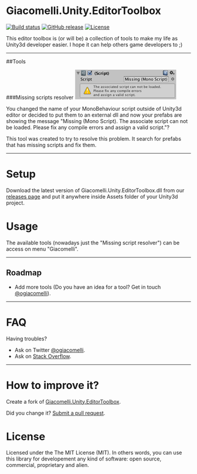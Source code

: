 Giacomelli.Unity.EditorToolbox
===========

[![Build status](https://ci.appveyor.com/api/projects/status/19ar3cxvv51b34v9?svg=true)](https://ci.appveyor.com/project/giacomelli/Giacomelli.Unity.EditorToolbox)
[![GitHub release](https://img.shields.io/github/release/giacomelli/Giacomelli.Unity.EditorToolbox.svg?maxAge=2592000)]()
[![License](http://img.shields.io/:license-MIT-blue.svg)](https://raw.githubusercontent.com/giacomelli/Giacomelli.Unity.EditorToolbox/master/LICENSE)

This editor toolbox is (or will be) a collection of tools to make my life as Unity3d developer easier. I hope it can help others game developers to ;)

--------

##Tools

###Missing scripts resolver
![](docs/screenshots/MissingMonoScript.png)

You changed the name of your MonoBehaviour script outside of Unity3d editor or decided to put them to an external dll and now your prefabs are showing the message "Missing (Mono Script). The associate script can not be loaded. Please fix any compile errors and assign a valid script."?

This tool was created to try to resolve this problem. It search for prefabs that has missing scripts and fix them.

--------

Setup
===
Download the latest version of Giacomelli.Unity.EditorToolbox.dll from our [releases page](https://github.com/giacomelli/Giacomelli.Unity.EditorToolbox/releases) and put it anywhere inside Assets folder of your Unity3d project.

Usage
===

The available tools (nowadays just the "Missing script resolver") can be access on menu "Giacomelli".


--------

Roadmap
--------
 - Add more tools (Do you have an idea for a tool? Get in touch [@ogiacomelli](http://twitter.com/ogiacomelli)).
 
--------

FAQ
======

Having troubles? 

- Ask on Twitter [@ogiacomelli](http://twitter.com/ogiacomelli).
- Ask on [Stack Overflow](http://stackoverflow.com/search?q=Giacomelli.Unity.EditorToolbox). 

 --------

How to improve it?
======

Create a fork of [Giacomelli.Unity.EditorToolbox](https://github.com/giacomelli/Giacomelli.Unity.EditorToolbox/fork). 

Did you change it? [Submit a pull request](https://github.com/giacomelli/Giacomelli.Unity.EditorToolbox/pull/new/master).


License
======
Licensed under the The MIT License (MIT).
In others words, you can use this library for developement any kind of software: open source, commercial, proprietary and alien.

